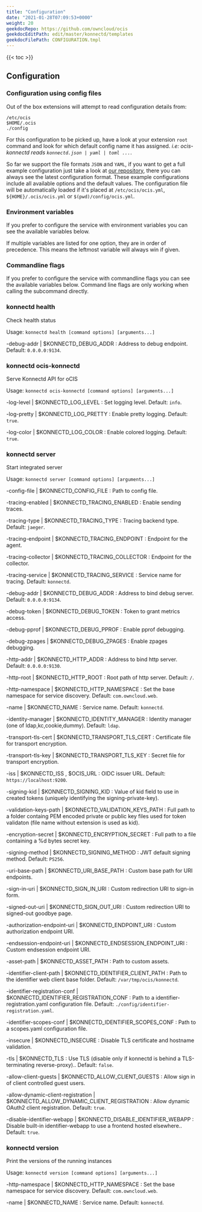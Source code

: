 ```yaml
---
title: "Configuration"
date: "2021-01-28T07:09:53+0000"
weight: 20
geekdocRepo: https://github.com/owncloud/ocis
geekdocEditPath: edit/master/konnectd/templates
geekdocFilePath: CONFIGURATION.tmpl
---
```


{{< toc >}}

## Configuration

### Configuration using config files

Out of the box extensions will attempt to read configuration details from:

```console
/etc/ocis
$HOME/.ocis
./config
```

For this configuration to be picked up, have a look at your extension `root` command and look for which default config name it has assigned. *i.e: ocis-konnectd reads `konnectd.json | yaml | toml ...`*.

So far we support the file formats `JSON` and `YAML`, if you want to get a full example configuration just take a look at [our repository](https://github.com/owncloud/ocis/tree/master/config), there you can always see the latest configuration format. These example configurations include all available options and the default values. The configuration file will be automatically loaded if it's placed at `/etc/ocis/ocis.yml`, `${HOME}/.ocis/ocis.yml` or `$(pwd)/config/ocis.yml`.

### Environment variables

If you prefer to configure the service with environment variables you can see the available variables below.

If multiple variables are listed for one option, they are in order of precedence. This means the leftmost variable will always win if given.

### Commandline flags

If you prefer to configure the service with commandline flags you can see the available variables below. Command line flags are only working when calling the subcommand directly.

### konnectd health

Check health status

Usage: `konnectd health [command options] [arguments...]`

-debug-addr |  $KONNECTD_DEBUG_ADDR
: Address to debug endpoint. Default: `0.0.0.0:9134`.

### konnectd ocis-konnectd

Serve Konnectd API for oCIS

Usage: `konnectd ocis-konnectd [command options] [arguments...]`

-log-level |  $KONNECTD_LOG_LEVEL
: Set logging level. Default: `info`.

-log-pretty |  $KONNECTD_LOG_PRETTY
: Enable pretty logging. Default: `true`.

-log-color |  $KONNECTD_LOG_COLOR
: Enable colored logging. Default: `true`.

### konnectd server

Start integrated server

Usage: `konnectd server [command options] [arguments...]`

-config-file |  $KONNECTD_CONFIG_FILE
: Path to config file.

-tracing-enabled |  $KONNECTD_TRACING_ENABLED
: Enable sending traces.

-tracing-type |  $KONNECTD_TRACING_TYPE
: Tracing backend type. Default: `jaeger`.

-tracing-endpoint |  $KONNECTD_TRACING_ENDPOINT
: Endpoint for the agent.

-tracing-collector |  $KONNECTD_TRACING_COLLECTOR
: Endpoint for the collector.

-tracing-service |  $KONNECTD_TRACING_SERVICE
: Service name for tracing. Default: `konnectd`.

-debug-addr |  $KONNECTD_DEBUG_ADDR
: Address to bind debug server. Default: `0.0.0.0:9134`.

-debug-token |  $KONNECTD_DEBUG_TOKEN
: Token to grant metrics access.

-debug-pprof |  $KONNECTD_DEBUG_PPROF
: Enable pprof debugging.

-debug-zpages |  $KONNECTD_DEBUG_ZPAGES
: Enable zpages debugging.

-http-addr |  $KONNECTD_HTTP_ADDR
: Address to bind http server. Default: `0.0.0.0:9130`.

-http-root |  $KONNECTD_HTTP_ROOT
: Root path of http server. Default: `/`.

-http-namespace |  $KONNECTD_HTTP_NAMESPACE
: Set the base namespace for service discovery. Default: `com.owncloud.web`.

-name |  $KONNECTD_NAME
: Service name. Default: `konnectd`.

-identity-manager |  $KONNECTD_IDENTITY_MANAGER
: Identity manager (one of ldap,kc,cookie,dummy). Default: `ldap`.

-transport-tls-cert |  $KONNECTD_TRANSPORT_TLS_CERT
: Certificate file for transport encryption.

-transport-tls-key |  $KONNECTD_TRANSPORT_TLS_KEY
: Secret file for transport encryption.

-iss |  $KONNECTD_ISS , $OCIS_URL
: OIDC issuer URL. Default: `https://localhost:9200`.

-signing-kid |  $KONNECTD_SIGNING_KID
: Value of kid field to use in created tokens (uniquely identifying the signing-private-key).

-validation-keys-path |  $KONNECTD_VALIDATION_KEYS_PATH
: Full path to a folder containg PEM encoded private or public key files used for token validaton (file name without extension is used as kid).

-encryption-secret |  $KONNECTD_ENCRYPTION_SECRET
: Full path to a file containing a %d bytes secret key.

-signing-method |  $KONNECTD_SIGNING_METHOD
: JWT default signing method. Default: `PS256`.

-uri-base-path |  $KONNECTD_URI_BASE_PATH
: Custom base path for URI endpoints.

-sign-in-uri |  $KONNECTD_SIGN_IN_URI
: Custom redirection URI to sign-in form.

-signed-out-uri |  $KONNECTD_SIGN_OUT_URI
: Custom redirection URI to signed-out goodbye page.

-authorization-endpoint-uri |  $KONNECTD_ENDPOINT_URI
: Custom authorization endpoint URI.

-endsession-endpoint-uri |  $KONNECTD_ENDSESSION_ENDPOINT_URI
: Custom endsession endpoint URI.

-asset-path |  $KONNECTD_ASSET_PATH
: Path to custom assets.

-identifier-client-path |  $KONNECTD_IDENTIFIER_CLIENT_PATH
: Path to the identifier web client base folder. Default: `/var/tmp/ocis/konnectd`.

-identifier-registration-conf |  $KONNECTD_IDENTIFIER_REGISTRATION_CONF
: Path to a identifier-registration.yaml configuration file. Default: `./config/identifier-registration.yaml`.

-identifier-scopes-conf |  $KONNECTD_IDENTIFIER_SCOPES_CONF
: Path to a scopes.yaml configuration file.

-insecure |  $KONNECTD_INSECURE
: Disable TLS certificate and hostname validation.

-tls |  $KONNECTD_TLS
: Use TLS (disable only if konnectd is behind a TLS-terminating reverse-proxy).. Default: `false`.

-allow-client-guests |  $KONNECTD_ALLOW_CLIENT_GUESTS
: Allow sign in of client controlled guest users.

-allow-dynamic-client-registration |  $KONNECTD_ALLOW_DYNAMIC_CLIENT_REGISTRATION
: Allow dynamic OAuth2 client registration. Default: `true`.

-disable-identifier-webapp |  $KONNECTD_DISABLE_IDENTIFIER_WEBAPP
: Disable built-in identifier-webapp to use a frontend hosted elsewhere.. Default: `true`.

### konnectd version

Print the versions of the running instances

Usage: `konnectd version [command options] [arguments...]`

-http-namespace |  $KONNECTD_HTTP_NAMESPACE
: Set the base namespace for service discovery. Default: `com.owncloud.web`.

-name |  $KONNECTD_NAME
: Service name. Default: `konnectd`.

